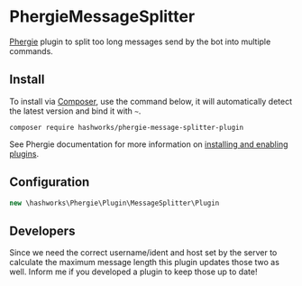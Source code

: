# PhergieMessageSplitter

[Phergie](http://github.com/phergie/phergie-irc-bot-react/) plugin to split too long messages send by the bot into multiple commands.

## Install

To install via [Composer](http://getcomposer.org/), use the command below, it will automatically detect the latest version and bind it with `~`.

```
composer require hashworks/phergie-message-splitter-plugin
```

See Phergie documentation for more information on
[installing and enabling plugins](https://github.com/phergie/phergie-irc-bot-react/wiki/Usage#plugins).

## Configuration

```php
new \hashworks\Phergie\Plugin\MessageSplitter\Plugin
```

## Developers

Since we need the correct username/ident and host set by the server to calculate the maximum message length this plugin updates those two as well.
Inform me if you developed a plugin to keep those up to date!